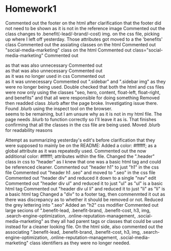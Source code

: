# Homework1

Commented out the footer on the html after clarification that the footer did not need to be shown as it is not in the reference image
Commented out the class changes to .benefit(-lead/-brand/-cost) img. on the css file, picking up where I left off yesterday. Those attributes got moved to a the 'benefits' class
Commented out the assiating classes on the html
Commented out "social-media-marketing" class on the html
Commented out class="social-media-marketing"
Commented out <div id="social-media-marketing"> as that was also unnecessary
Commented out <div id="online-reputation-management"> as that was also unnecessary
Commented out <div class="search-engine-optimization"> as it was no longer used in css
Commented out <div class="header"> as it was unnecessary
Commented out ".sidebar" and ".sidebar img" as they were no longer being used.
Double checked that both the html and css files were now only using the classes "seo, hero, content, float-left, float-right, and benefits" and that all were responsible for doing something
Removed then readded class .blurb after the page broke. Investigating issue there.
Found .blurb using the inspect tool on the browser. <div id="search-engine-optimization" class="blurb"> seems to be remaining, but I am unsure why as it is not in my html file. The page needs .blurb to function correctly so I'll leave it as is.
That finishes confirming that all the classes in the css file are being used.
Moved .blurb for readability reasons

Attempt as summarizing yesterday's edit's before clarification that they were supposed to mainly be on the README:
Added a color: #ffffff; as a global attribute as it was repeatedly used. 
Commented out the now additional color: #ffffff; attributes within the file.
Changed the ".header" class in css to "header" as I knew that one was a basic html tag and could be referenced cleaner.
Commented out "header h1" to just "h1" in the css file
Commented out "header h1 .seo" and moved to ".seo" in the css file
Commented out "header div" and reduced it down to a single "nav" edit
Commented out "header div ul" and reduced it to just "ul" as "ul" is a basic html tag
Commented out "header div ul li" and reduced it to just "li" as "li" is a basic html tag
Changed a "div" to a footer tag, then commenmted it out as there was discrepancy as to whether it should be removed or not.
Reduced the grey lettering into ".seo"
Added an "h2" css modifier
Commented out large secions of ".benefit-lead, .benefit-brand, .benefit-cost, h3, img, .search-engine-optimization, .online-reputation-management, .social-media-marketing" as they all had parent tags or classes that could be used instead for a cleaner looking file.
On the html side, also commented out the associating ".benefit-lead, .benefit-brand, .benefit-cost, h3, img, .search-engine-optimization, .online-reputation-management, .social-media-marketing" class identifiers as they were no longer needed.
